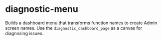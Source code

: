 # diagnostic-menu
Builds a dashboard menu that transforms function names to create Admin screen names. Use the `diagnostic_dashboard_page` as a canvas for diagnosing issues.
